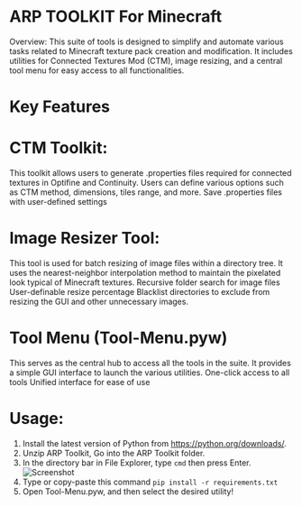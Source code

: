 # ARP TOOLKIT For Minecraft 
Overview:
This suite of tools is designed to simplify and automate various tasks related to Minecraft texture pack creation and modification. It includes utilities for Connected Textures Mod (CTM), image resizing, and a central tool menu for easy access to all functionalities.

# Key Features

# CTM Toolkit:
This toolkit allows users to generate .properties files required for connected textures in Optifine and Continuity. Users can define various options such as CTM method, dimensions, tiles range, and more.
Save .properties files with user-defined settings

# Image Resizer Tool:
This tool is used for batch resizing of image files within a directory tree. It uses the nearest-neighbor interpolation method to maintain the pixelated look typical of Minecraft textures.
Recursive folder search for image files
User-definable resize percentage
Blacklist directories to exclude from resizing the GUI and other unnecessary images.

# Tool Menu (Tool-Menu.pyw)
This serves as the central hub to access all the tools in the suite. It provides a simple GUI interface to launch the various utilities.
One-click access to all tools
Unified interface for ease of use

# Usage:
1. Install the latest version of Python from https://python.org/downloads/.
2. Unzip ARP Toolkit, Go into the ARP Toolkit folder.
3. In the directory bar in File Explorer, type ```cmd``` then press Enter.
![Screenshot](https://github.com/SteakTheStake/ARP-TOOLKIT/assets/35754529/e9bbfe1e-b0b0-4738-9904-faeaf300fe27)
4. Type or copy-paste this command ```pip install -r requirements.txt```
5. Open Tool-Menu.pyw, and then select the desired utility!
